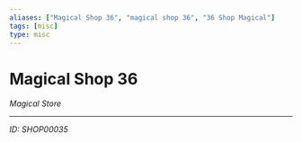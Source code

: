 ```yaml
---
aliases: ["Magical Shop 36", "magical shop 36", "36 Shop Magical"]
tags: [misc]
type: misc
---
```


# Magical Shop 36

*Magical Store*

---
*ID: SHOP00035*